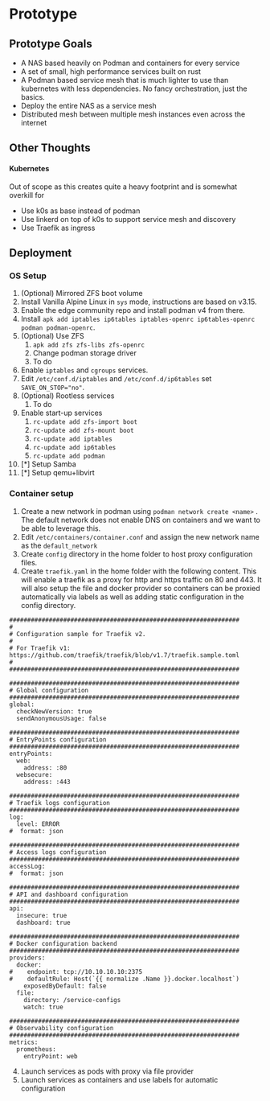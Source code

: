 # Prototype
## Prototype Goals
- A NAS based heavily on Podman and containers for every service
- A set of small, high performance services built on rust
- A Podman based service mesh that is much lighter to use than kubernetes with less dependencies. No fancy orchestration, just the basics.
- Deploy the entire NAS as a service mesh
- Distributed mesh between multiple mesh instances even across the internet

## Other Thoughts
#### Kubernetes
Out of scope as this creates quite a heavy footprint and is somewhat overkill for 
- Use k0s as base instead of podman
- Use linkerd on top of k0s to support service mesh and discovery
- Use Traefik as ingress

## Deployment
### OS Setup
1. (Optional) Mirrored ZFS boot volume
2. Install Vanilla Alpine Linux  in `sys` mode, instructions are based on v3.15.
3. Enable the edge community repo and install podman v4 from there.
4. Install `apk add iptables ip6tables iptables-openrc ip6tables-openrc podman podman-openrc`.
5. (Optional) Use ZFS
	1.  `apk add zfs zfs-libs zfs-openrc`
	2. Change podman storage driver
	3. To do
6. Enable `iptables` and `cgroups` services.
7. Edit `/etc/conf.d/iptables` and `/etc/conf.d/ip6tables`  set `SAVE_ON_STOP="no"`.
8. (Optional) Rootless services
	1. To do
9. Enable start-up services
	1. `rc-update add zfs-import boot`  
	2. `rc-update add zfs-mount boot`  
	3. `rc-update add iptables`
	4. `rc-update add ip6tables`
	5. `rc-update add podman`
10. [*] Setup Samba
11. [*] Setup qemu+libvirt

### Container setup
1. Create a new network in podman using `podman network create <name>` . The default network does not enable DNS on containers and we want to be able to leverage this.
2. Edit `/etc/containers/container.conf` and assign the new network name as the `default_network`
3. Create `config` directory in the home folder to host proxy configuration files.
4. Create `traefik.yaml` in the home folder with the following content. This will enable a traefik as a proxy for http and https traffic on 80 and 443. It will also setup the file and docker provider so containers can be proxied automatically via labels as well as adding static configuration in the config directory.
```
################################################################
#
# Configuration sample for Traefik v2.
#
# For Traefik v1: https://github.com/traefik/traefik/blob/v1.7/traefik.sample.toml
#
################################################################

################################################################
# Global configuration
################################################################
global:
  checkNewVersion: true
  sendAnonymousUsage: false

################################################################
# EntryPoints configuration
################################################################
entryPoints:
  web:
    address: :80
  websecure:
    address: :443

################################################################
# Traefik logs configuration
################################################################
log:
  level: ERROR
#  format: json

################################################################
# Access logs configuration
################################################################
accessLog:
#  format: json

################################################################
# API and dashboard configuration
################################################################
api:
  insecure: true
  dashboard: true

################################################################
# Docker configuration backend
################################################################
providers:
  docker:
#    endpoint: tcp://10.10.10.10:2375
#    defaultRule: Host(`{{ normalize .Name }}.docker.localhost`)
    exposedByDefault: false
  file:
    directory: /service-configs
    watch: true

################################################################
# Observability configuration
################################################################
metrics:
  prometheus:
    entryPoint: web
```

4. Launch services as pods with proxy via file provider
5. Launch services as containers and use labels for automatic configuration
